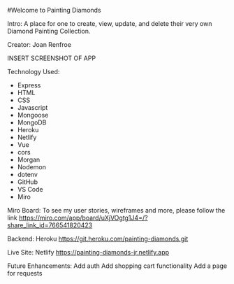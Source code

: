 
#Welcome to Painting Diamonds

Intro: A place for one to create, view, update, and delete their very own Diamond Painting Collection.

Creator: Joan Renfroe

INSERT SCREENSHOT OF APP

Technology Used:

* Express
* HTML
* CSS
* Javascript
* Mongoose
* MongoDB
* Heroku
* Netlify
* Vue
* cors
* Morgan
* Nodemon
* dotenv
* GitHub
* VS Code
* Miro


Miro Board: To see my user stories, wireframes and more, please follow the link https://miro.com/app/board/uXjVOgtg1J4=/?share_link_id=766541820423

Backend: Heroku https://git.heroku.com/painting-diamonds.git

Live Site: Netlify https://painting-diamonds-jr.netlify.app


Future Enhancements:
Add auth
Add shopping cart functionality
Add a page for requests